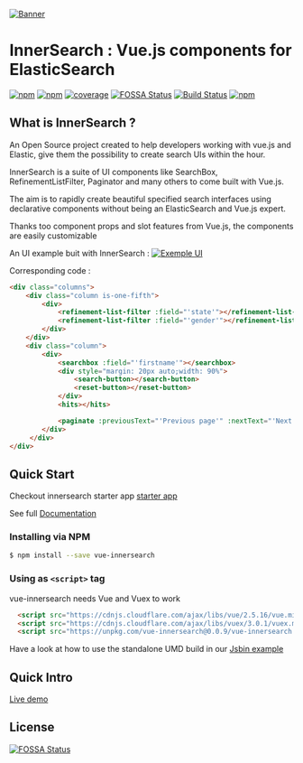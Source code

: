 [![Banner](https://raw.githubusercontent.com/InnerSearch/vue-innersearch/master/docs/images/banner.png)]()

# InnerSearch : Vue.js components for ElasticSearch
[![npm](https://img.shields.io/npm/v/vue-innersearch.svg)](https://www.npmjs.com/package/innersearch)
[![npm](https://img.shields.io/npm/dm/vue-innersearch.svg)](https://www.npmjs.com/package/innersearch)
[![coverage](https://img.shields.io/badge/coverage-90%25-green.svg)]()
[![FOSSA Status](https://app.fossa.io/api/projects/git%2Bgithub.com%2FInnerSearch%2Fvue-innersearch.svg?type=shield)](https://app.fossa.io/projects/git%2Bgithub.com%2FInnerSearch%2Fvue-innersearch?ref=badge_shield)
[![Build Status](https://travis-ci.org/InnerSearch/vue-innersearch.svg?branch=master)](https://travis-ci.org/InnerSearch/vue-innersearch)
[![npm](https://img.shields.io/npm/l/vue-innersearch.svg)]()


## What is InnerSearch ?
An Open Source project created to help developers working with vue.js and Elastic, give them the possibility to create search UIs within the hour.

InnerSearch is a suite of UI components like SearchBox, RefinementListFilter, Paginator and many others to come built with Vue.js.

The aim is to rapidly create beautiful specified search interfaces using declarative components without being an ElasticSearch and Vue.js expert.

Thanks too component props and slot features from Vue.js, the components are easily customizable

An UI example buit with InnerSearch : 
[![Exemple UI](https://raw.githubusercontent.com/InnerSearch/vue-innersearch/master/docs/images/exemple-ui.png)]()

Corresponding code : 
```html
<div class="columns">
    <div class="column is-one-fifth">
        <div>
            <refinement-list-filter :field="'state'"></refinement-list-filter>
            <refinement-list-filter :field="'gender'"></refinement-list-filter>
        </div>
    </div>
    <div class="column">
        <div>
            <searchbox :field="'firstname'"></searchbox>
            <div style="margin: 20px auto;width: 90%">
                <search-button></search-button>
                <reset-button></reset-button>
            </div>
            <hits></hits>

            <paginate :previousText="'Previous page'" :nextText="'Next page'" :size="10"></paginate>
        </div>
     </div>
</div>
```

## Quick Start
Checkout innersearch starter app [starter app](https://github.com/TrimA74/innerSearch-starter-app)

See full [Documentation](https://innersearch.github.io/vue-innersearch)
### Installing via NPM
```bash
$ npm install --save vue-innersearch
```

### Using as `<script>` tag
vue-innersearch needs Vue and Vuex to work

````html
  <script src="https://cdnjs.cloudflare.com/ajax/libs/vue/2.5.16/vue.min.js"></script>
  <script src="https://cdnjs.cloudflare.com/ajax/libs/vuex/3.0.1/vuex.min.js"></script>
  <script src="https://unpkg.com/vue-innersearch@0.0.9/vue-innersearch.min.js"></script>
````

Have a look at how to use the standalone UMD build in our [Jsbin example](http://jsbin.com/jazezahevi/edit?html,output)

## Quick Intro

[Live demo](http://vue-innersearch.surge.sh/)





## License
[![FOSSA Status](https://app.fossa.io/api/projects/git%2Bgithub.com%2FInnerSearch%2Fvue-innersearch.svg?type=large)](https://app.fossa.io/projects/git%2Bgithub.com%2FInnerSearch%2Fvue-innersearch?ref=badge_large)
